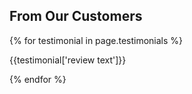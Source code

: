 <h2 class="handdrawn red-header left-header">From Our Customers</h2>
<section> <!--TESTIMONIALS-->
  <div class="container">
    {% for testimonial in page.testimonials %}
    <div class="col-xs-12 col-sm-4 col-sm-offset-0">
      <div class="testimonial col-xs-8 col-sm-12 {% unless forloop.counter|divisibleby:2 %}pull-right{%endunless%}">
        <p>{{testimonial['review text']}}</p>
      </div>
      <div class="testimonial-photo col-xs-4 col-sm-12" style="background-image:url({{testimonial.image}})">
      </div>
    </div>
    {% endfor %}
  </div>
</section>
